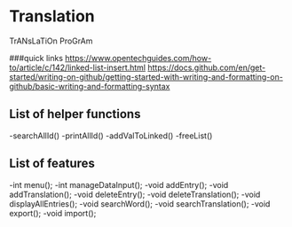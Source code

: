 # Translation
TrANsLaTiOn ProGrAm

###quick links
https://www.opentechguides.com/how-to/article/c/142/linked-list-insert.html
https://docs.github.com/en/get-started/writing-on-github/getting-started-with-writing-and-formatting-on-github/basic-writing-and-formatting-syntax

## List of helper functions
-searchAllId()
-printAllId()
-addValToLinked()
-freeList()

## List of features
-int menu();
-int manageDataInput();
-void addEntry();
-void addTranslation();
-void deleteEntry();
-void deleteTranslation();
-void displayAllEntries();
-void searchWord();
-void searchTranslation();
-void export();
-void import();
